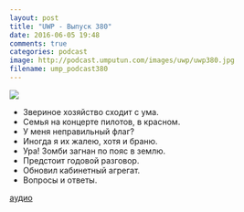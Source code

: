 ```yaml
---
layout: post
title: "UWP - Выпуск 380"
date: 2016-06-05 19:48
comments: true
categories: podcast
image: http://podcast.umputun.com/images/uwp/uwp380.jpg
filename: ump_podcast380
---
```

![](https://podcast.umputun.com/images/uwp/uwp380.jpg)

- Звериное хозяйство сходит с ума.
- Семья на концерте пилотов, в красном.
- У меня неправильный флаг? 
- Иногда я их жалею, хотя и браню. 
- Ура! Зомби загнан по пояс в землю.
- Предстоит годовой разговор.
- Обновил кабинетный агрегат.
- Вопросы и ответы.

[аудио](https://podcast.umputun.com/media/ump_podcast380.mp3)
<audio src="https://podcast.umputun.com/media/ump_podcast380.mp3" preload="none"></audio>
